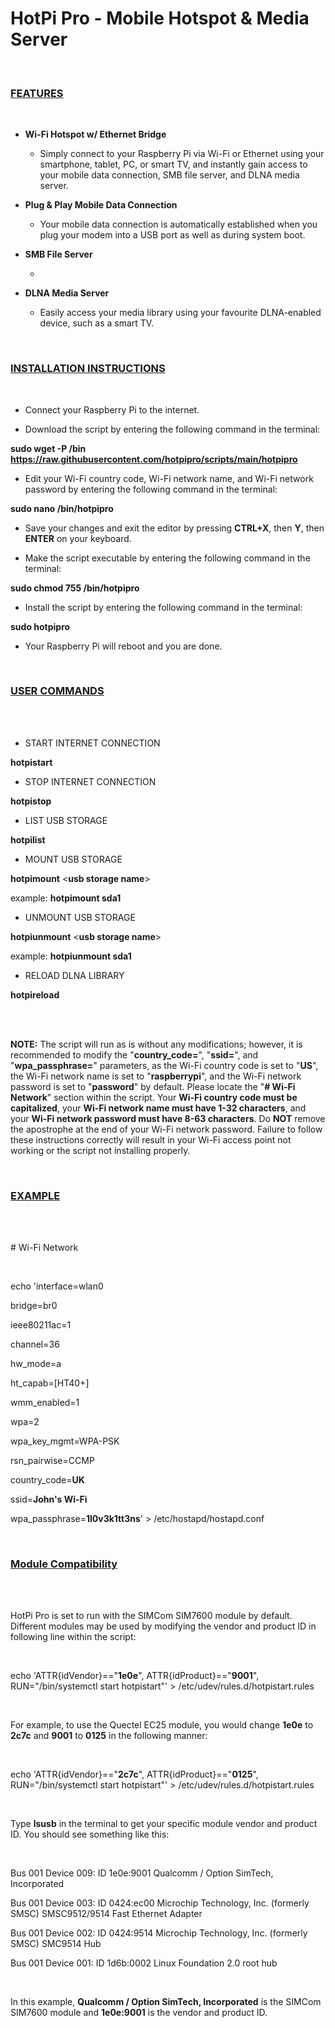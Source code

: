 **<h1>HotPi Pro - Mobile Hotspot & Media Server</h1>**

<br>

**<h3><ins>FEATURES</ins></h3>**

<br>

- **Wi-Fi Hotspot w/ Ethernet Bridge**

  - Simply connect to your Raspberry Pi via Wi-Fi or Ethernet using your smartphone, tablet, PC, or smart TV, and instantly gain access to your mobile data connection, SMB file server, and DLNA media server.

- **Plug & Play Mobile Data Connection**

  - Your mobile data connection is automatically established when you plug your modem into a USB port as well as during system boot.

- **SMB File Server**

  -

- **DLNA Media Server**

  - Easily access your media library using your favourite DLNA-enabled device, such as a smart TV.

<br>

**<h3><ins>INSTALLATION INSTRUCTIONS</ins></h3>**

<br>

- Connect your Raspberry Pi to the internet.

- Download the script by entering the following command in the terminal:

**sudo wget -P /bin https://raw.githubusercontent.com/hotpipro/scripts/main/hotpipro**

- Edit your Wi-Fi country code, Wi-Fi network name, and Wi-Fi network password by entering the following command in the terminal:

**sudo nano /bin/hotpipro**

- Save your changes and exit the editor by pressing **CTRL+X**, then **Y**, then **ENTER** on your keyboard.

- Make the script executable by entering the following command in the terminal:

**sudo chmod 755 /bin/hotpipro**

- Install the script by entering the following command in the terminal:

**sudo hotpipro**

- Your Raspberry Pi will reboot and you are done.

<br>

**<h3><ins>USER COMMANDS</ins></h3>**

<br>
<br>

- START INTERNET CONNECTION

**hotpistart**

- STOP INTERNET CONNECTION

**hotpistop**

- LIST USB STORAGE

**hotpilist**

- MOUNT USB STORAGE

**hotpimount** \<**usb storage name**\>

example: **hotpimount sda1**

- UNMOUNT USB STORAGE

**hotpiunmount** \<**usb storage name**\>

example: **hotpiunmount sda1**

- RELOAD DLNA LIBRARY

**hotpireload**

<br>
<br>

**NOTE:** The script will run as is without any modifications; however, it is recommended to modify the "**country_code=**", "**ssid=**", and "**wpa_passphrase=**" parameters, as the Wi-Fi country code is set to "**US**", the Wi-Fi network name is set to "**raspberrypi**", and the Wi-Fi network password is set to "**password**" by default. Please locate the "**# Wi-Fi Network**" section within the script. Your **Wi-Fi country code must be capitalized**, your **Wi-Fi network name must have 1-32 characters**, and your **Wi-Fi network password must have 8-63 characters**. Do **NOT** remove the apostrophe at the end of your Wi-Fi network password. Failure to follow these instructions correctly will result in your Wi-Fi access point not working or the script not installing properly.

<br>

**<h3><ins>EXAMPLE</ins></h3>**

<br>
<br>

\# Wi-Fi Network

<br>

echo 'interface=wlan0

bridge=br0

ieee80211ac=1

channel=36

hw_mode=a

ht_capab=[HT40+]

wmm_enabled=1

wpa=2

wpa_key_mgmt=WPA-PSK

rsn_pairwise=CCMP

country_code=**UK**

ssid=**John's Wi-Fi**
 
wpa_passphrase=**1l0v3k1tt3ns**' > /etc/hostapd/hostapd.conf

<br>

**<h3><ins>Module Compatibility</ins></h3>**

<br>
<br>

HotPi Pro is set to run with the SIMCom SIM7600 module by default. Different modules may be used by modifying the vendor and product ID in following line within the script:

<br>

echo 'ATTR{idVendor}=="**1e0e**", ATTR{idProduct}=="**9001**", RUN="/bin/systemctl start hotpistart"' > /etc/udev/rules.d/hotpistart.rules

<br>

For example, to use the Quectel EC25 module, you would change **1e0e** to **2c7c** and **9001** to **0125** in the following manner:

<br>

echo 'ATTR{idVendor}=="**2c7c**", ATTR{idProduct}=="**0125**", RUN="/bin/systemctl start hotpistart"' > /etc/udev/rules.d/hotpistart.rules

<br>

Type **lsusb** in the terminal to get your specific module vendor and product ID. You should see something like this:

<br>

Bus 001 Device 009: ID 1e0e:9001 Qualcomm / Option SimTech, Incorporated

Bus 001 Device 003: ID 0424:ec00 Microchip Technology, Inc. (formerly SMSC) SMSC9512/9514 Fast Ethernet Adapter

Bus 001 Device 002: ID 0424:9514 Microchip Technology, Inc. (formerly SMSC) SMC9514 Hub

Bus 001 Device 001: ID 1d6b:0002 Linux Foundation 2.0 root hub

<br>

In this example, **Qualcomm / Option SimTech, Incorporated** is the SIMCom SIM7600 module and **1e0e:9001** is the vendor and product ID.

